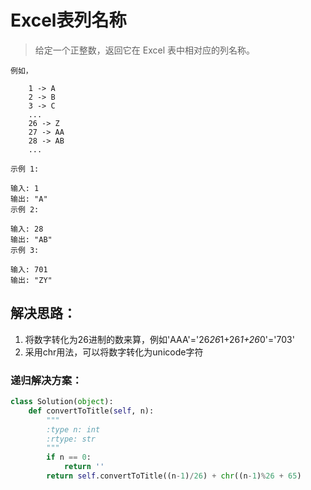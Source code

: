 # Excel表列名称
> 给定一个正整数，返回它在 Excel 表中相对应的列名称。

```
例如，

    1 -> A
    2 -> B
    3 -> C
    ...
    26 -> Z
    27 -> AA
    28 -> AB
    ...
```

```
示例 1:

输入: 1
输出: "A"
示例 2:

输入: 28
输出: "AB"
示例 3:

输入: 701
输出: "ZY"
```


## 解决思路：
1. 将数字转化为26进制的数来算，例如'AAA'='26*26*1+26*1+26*0'='703'
2. 采用chr用法，可以将数字转化为unicode字符


### 递归解决方案：

```python
class Solution(object):
    def convertToTitle(self, n):
        """
        :type n: int
        :rtype: str
        """
        if n == 0:
            return ''
        return self.convertToTitle((n-1)/26) + chr((n-1)%26 + 65)
```